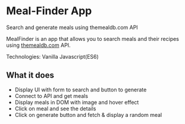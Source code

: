 # Meal-Finder App
Search and generate meals using themealdb.com API

MealFinder is an app that allows you to search meals and their recipes using <a href="http://themealdb.com">themealdb.com</a> API.

Technologies:
Vanilla Javascript(ES6)

## What it does
- Display UI with form to search and button to generate
- Connect to API and get meals
- Display meals in DOM with image and hover effect
- Click on meal and see the details
- Click on generate button and fetch & display a random meal
